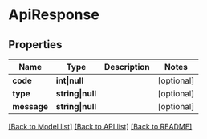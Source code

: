 # ApiResponse

## Properties

Name | Type | Description | Notes
------------ | ------------- | ------------- | -------------
**code** | **int&vert;null** |  | [optional]
**type** | **string&vert;null** |  | [optional]
**message** | **string&vert;null** |  | [optional]

[[Back to Model list]](../../README.md#models) [[Back to API list]](../../README.md#api-endpoints) [[Back to README]](../../README.md)
